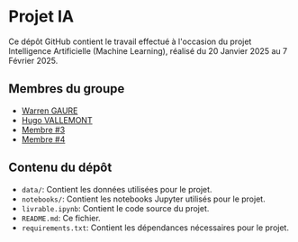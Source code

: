 # Projet IA
Ce dépôt GitHub contient le travail effectué à l'occasion du projet Intelligence Artificielle (Machine Learning), réalisé du 20 Janvier 2025 au 7 Février 2025.

## Membres du groupe
- [Warren GAURE](https://github.com/warren-gaure)
- [Hugo VALLEMONT](https://github.com/sheydss)
- [Membre #3](https://github.com/)
- [Membre #4](https://github.com/)

## Contenu du dépôt
- `data/`: Contient les données utilisées pour le projet.
- `notebooks/`: Contient les notebooks Jupyter utilisés pour le projet.
- `livrable.ipynb`: Contient le code source du projet.
- `README.md`: Ce fichier.
- `requirements.txt`: Contient les dépendances nécessaires pour le projet.
